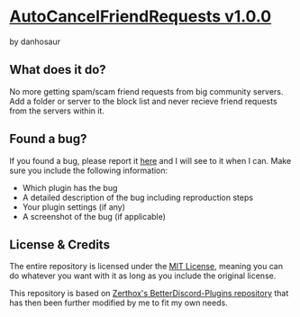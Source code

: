 # [AutoCancelFriendRequests v1.0.0](https://github.com/DanielSimonsen90/BetterDiscord-Plugins/dist/bd/AutoCancelFriendRequests)
by danhosaur

## What does it do?
No more getting spam/scam friend requests from big community servers. Add a folder or server to the block list and never recieve friend requests from the servers within it.

## Found a bug?
If you found a bug, please report it [here](https://github.com/DanielSimonsen90/BetterDiscord-Plugins/issues) and I will see to it when I can. Make sure you include the following information:
- Which plugin has the bug
- A detailed description of the bug including reproduction steps
- Your plugin settings (if any)
- A screenshot of the bug (if applicable)

## License & Credits
The entire repository is licensed under the [MIT License](https://opensource.org/licenses/MIT), meaning you can do whatever you want with it as long as you include the original license.

This repository is based on [Zerthox's BetterDiscord-Plugins repository](https://github.com/Zerthox/BetterDiscord-Plugins) that has then been further modified by me to fit my own needs.